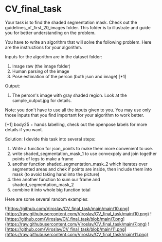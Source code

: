 # CV_final_task
Your task is to find the shaded segmentation mask.
Check out the guidelines_of_first_20_images folder. This folder is to illustrate and guide you for better understanding on the problem. 

You have to write an algorithm that will solve the following problem. Here are the instructions for your algorithm.

Inputs for the algorithm are in the dataset folder:
1. Image raw (the image folder)
2. Human parsing of the image 
3. Pose estimation of the person (both json and image) [*1]

Output:
1. The person's image with gray shaded region. Look at the sample_output.jpg for details.

Note: you don't have to use all the inputs given to you. You may use only those inputs that you find important for your algorithm to work better.



[*1]
body25 + hands labelling, check out the openpose labels for more details if you want.


Solution:
I devide this task into several steps:
1) Write a function for json_points to make them more convenient to use.
2) write shaded_segmentation_mask_1 to use convexpoly and join together points of legs to make a frame
3) another function shaded_segmentation_mask_2 which iterates over segmented areas and chek if points are inside, then include them into mask (to avoid taking hand into the picture)
4) then another function to sum our frame and shaded_segmentation_mask_2
5) combine it into whole big function total

Here are some several random examples:

![https://github.com/Viroslav/CV_final_task/main/main/10.png](https://raw.githubusercontent.com/Viroslav/CV_final_task/main/10.png)
![https://github.com/Viroslav/CV_final_task/blob/main/7.png](https://raw.githubusercontent.com/Viroslav/CV_final_task/main/7.png)
![https://github.com/Viroslav/CV_final_task/blob/main/11.png](https://raw.githubusercontent.com/Viroslav/CV_final_task/main/11.png)
